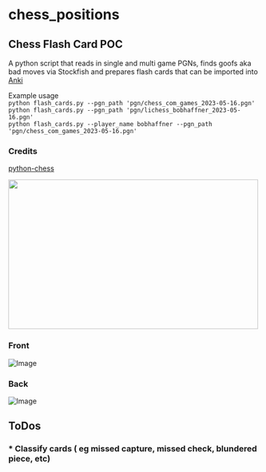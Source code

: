 # chess_positions

## Chess Flash Card POC

A python script that reads in single and multi game PGNs, finds goofs aka bad moves via Stockfish and prepares flash cards that can be imported into [Anki](https://apps.ankiweb.net/)

Example usage  
```python flash_cards.py --pgn_path 'pgn/chess_com_games_2023-05-16.pgn'```  
```python flash_cards.py --pgn_path 'pgn/lichess_bobhaffner_2023-05-16.pgn'```  
```python flash_cards.py --player_name bobhaffner --pgn_path 'pgn/chess_com_games_2023-05-16.pgn'```  


### Credits
[python-chess](https://github.com/niklasf/python-chess)


<img src="readme_images/screencast.gif" width="500" height="300" />


### Front
![Image](readme_images/2023_05_18_Lammy0185_bobhaffner_7b336cfa-a157-404d-9ff3-365e9b026e77_25_front.jpg)
### Back
![Image](readme_images/2023_05_18_Lammy0185_bobhaffner_7b336cfa-a157-404d-9ff3-365e9b026e77_25_back.jpg)



## ToDos
### * Classify cards ( eg missed capture, missed check, blundered piece, etc)


